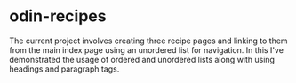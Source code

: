 # odin-recipes
The current project involves creating three recipe pages and linking to them from the main index page using an unordered list for navigation.
In this I've demonstrated the usage of ordered and unordered lists along with using headings and paragraph tags.